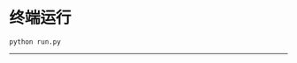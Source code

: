 # 终端运行

```shell
python run.py
```
***********************************************************************************************************************************************************************************************************************************************************************************************************************************************************************************************************************************************************************************************************************************************************************************************************************************************************************************************************************************************************************************************************************************************************************************************************************************************************************************************************************************************************************************************************************************************************